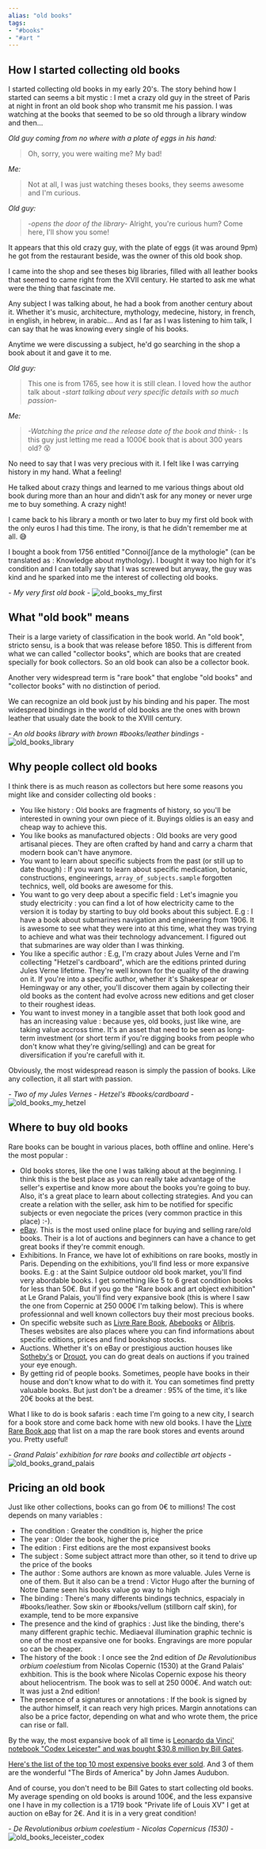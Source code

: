 ```yaml
---
alias: "old books"
tags: 
- "#books"
- "#art "
---
```


## How I started collecting old books

I started collecting old books in my early 20's. The story behind how I started can seems a bit mystic : I met a crazy old guy in the street of Paris at night in front an old book shop who transmit me his passion. I was watching at the books that seemed to be so old through a library window and then...

*Old guy coming from no where with a plate of eggs in his hand:*
>  Oh, sorry, you were waiting me? My bad! 

*Me:* 
> Not at all, I was just watching theses books, they seems awesome and I'm curious.

*Old guy:*
> *-opens the door of the library-* Alright, you're curious hum? Come here, I'll show you some! 

It appears that this old crazy guy, with the plate of eggs (it was around 9pm) he got from the restaurant beside, was the owner of this old book shop. 

I came into the shop and see theses big libraries, filled with all leather books that seemed to came right from the XVII century. He started to ask me what were the thing that fascinate me.

Any subject I was talking about, he had a book from another century about it. Whether it's music, architecture, mythology, medecine, history, in french, in english, in hebrew, in arabic... And as I far as I was listening to him talk, I can say that he was knowing every single of his books. 

Anytime we were discussing a subject, he'd go searching in the shop a book about it and gave it to me. 

*Old guy:* 
> This one is from 1765, see how it is still clean. I loved how the author talk about -*start talking about very specific details with so much passion*-

*Me:*
>  *-Watching the price and the release date of the book and think-* : Is this guy just letting me read a 1000€ book that is about 300 years old? 😵

No need to say that I was very precious with it. I felt like I was carrying history in my hand. What a feeling! 

He talked about crazy things and learned to me various things about old book during more than an hour and didn't ask for any money or never urge me to buy something. A crazy night!

I came back to his library a month or two later to buy my first old book with the only euros I had this time. The irony, is that he didn't remember me at all. 😅

I bought a book from 1756 entitled "Connoi∫∫ance de la mythologie" (can be translated as : Knowledge about mythology). I bought it way too high for it's condition and I can totally say that I was screwed but anyway, the guy was kind and he sparked into me the interest of collecting old books.

*- My very first old book -*
![old_books_my_first](old_books_my_first.jpg)


## What "old book" means

Their is a large variety of classification in the book world. An "old book", stricto sensu, is a book that was release before 1850. This is different from what we can called "collector books", which are books that are created specially for book collectors. So an old book can also be a collector book. 

Another very widespread term is "rare book" that englobe "old books" and "collector books" with no distinction of period. 

We can recognize an old book just by his binding and his paper. The most widespread bindings in the world of old books are the ones with brown leather that usualy date the book to the XVIII century.

*- An old books library with brown #books/leather  bindings -*
![old_books_library](old_books_library.jpg)

## Why people collect old books

I think there is as much reason as collectors but here some reasons you might like and consider collecting old books :

- You like history : Old books are fragments of history, so you'll be interested in owning your own piece of it. Buyings oldies is an easy and cheap way to achieve this. 
- You like books as manufactured objects : Old books are very good artisanal pieces. They are often crafted by hand and carry a charm that modern book can't have anymore. 
- You want to learn about specific subjects from the past (or still up to date though) : If you want to learn about specific medication, botanic, constructions, engineerings, `array_of_subjects.sample` forgotten technics, well, old books are awesome for this. 
- You want to go very deep about a specific field : Let's imagnie you study electricity : you can find a lot of how electricity came to the version it is today by starting to buy old books about this subject. E.g : I have a book about submarines navigation and engineering from 1906. It is awesome to see what they were into at this time, what they was trying to achieve and what was their technology advancement. I figured out that submarines are way older than I was thinking.
- You like a specific author : E.g, I'm crazy about Jules Verne and I'm collecting "Hetzel's cardboard", which are the editions printed during Jules Verne lifetime. They're well known for the quality of the drawing on it. If you're into a specific author, whether it's Shakespear or Hemingway or any other, you'll discover them again by collecting their old books as the content had evolve across new editions and get closer to their roughest ideas. 
- You want to invest money in a tangible asset that both look good and has an increasing value : because yes, old books, just like wine, are taking value accross time. It's an asset that need to be seen as long-term investment (or short term if you're digging books from people who don't know what they're giving/selling) and can be great for diversification if you're carefull with it. 

Obviously, the most widespread reason is simply the passion of books. Like any collection, it all start with passion. 

*- Two of my Jules Vernes - Hetzel's #books/cardboard -*
![old_books_my_hetzel](old_books_my_hetzel.jpg)

## Where to buy old books 

Rare books can be bought in various places, both offline and online. Here's the most popular :

- Old books stores, like the one I was talking about at the beginning. I think this is the best place as you can really take advantage of the seller's expertise and know more about the books you're going to buy. Also, it's a great place to learn about collecting strategies. And you can create a relation with the seller, ask him to be notified for specific subjects or even negociate the prices (very common practice in this place) :-). 
- [eBay](https://www.ebay.fr/b/Livres-anciens-et-de-collection/29223/bn_16575447). This is the most used online place for buying and selling rare/old books. Their is a lot of auctions and beginners can have a chance to get great books if they're commit enough.
- Exhibitions. In France, we have lot of exhibitions on rare books, mostly in Paris. Depending on the exhibitions, you'll find less or more expansive books. E.g : at the Saint Sulpice outdoor old book market, you'll find very abordable books. I get something like 5 to 6 great condition books for less than 50€. But if you go the "Rare book and art object exhibition" at Le Grand Palais, you'll find very expansive book (this is where I saw the one from Copernic at 250 000€ I'm talking below). This is where professionnal and well known collectors buy their most precious books.
- On specific website such as [Livre Rare Book](https://www.livre-rare-book.com/), [Abebooks](https://www.abebooks.com/) or [Alibris](https://www.alibris.com/books/rare-collectible). Theses websites are also places where you can find informations about specific editions, prices and find bookshop stocks.
- Auctions. Whether it's on eBay or prestigious auction houses like [Sotheby's](https://www.sothebys.com/en/departments/books-manuscripts) or [Drouot](https://www.drouot.com/), you can do great deals on auctions if you trained your eye enough.
- By getting rid of people books. Sometimes, people have books in their house and don't know what to do with it. You can sometimes find pretty valuable books. But just don't be a dreamer : 95% of the time, it's like 20€ books at the best. 

What I like to do is book safaris : each time I'm going to a new city, I search for a book store and come back home with new old books. I have the [Livre Rare Book app](https://play.google.com/store/apps/details?id=com.lrb.android.lrb) that list on a map the rare book stores and events around you. Pretty useful! 

*- Grand Palais' exhibition for rare books and collectible art objects -*
![old_books_grand_palais](old_books_grand_palais.jpg)

## Pricing an old book

Just like other collections, books can go from 0€ to millions! The cost depends on many variables :

- The condition : Greater the condition is, higher the price
- The year : Older the book, higher the price
- The edition : First editions are the most expansivest books
- The subject : Some subject attract more than other, so it tend to drive up the price of the books
- The author : Some authors are known as more valuable. Jules Verne is one of them. But it also can be a trend : Victor Hugo after the burning of Notre Dame seen his books value go way to high
- The binding : There's many differents bindings technics, espacialy in #books/leather. Sow skin or #books/vellum (stillborn calf skin), for example, tend to be more expansive
- The presence and the kind of graphics : Just like the binding, there's many different graphic techic. Mediaeval illumination graphic technic is one of the most expansive one for books. Engravings are more popular so can be cheaper. 
- The history of the book : I once see the 2nd edition of *De Revolutionibus orbium coelestium* from Nicolas Copernic (1530) at the Grand Palais' exhbition. This is the book where Nicolas Copernic expose his theory about heliocentrism. The book was to sell at 250 000€. And watch out: It was just a 2nd edition!
- The presence of a signatures or annotations : If the book is signed by the author himself, it can reach very high prices. Margin annotations can also be a price factor, depending on what and who wrote them, the price can rise or fall. 

By the way, the most expansive book of all time is [Leonardo da Vinci' notebook "Codex Leicester" and was bought $30.8 million by Bill Gates](https://www.businessinsider.com/look-inside-the-codex-leicester-which-bill-gates-bought-for-30-million-2015-7?IR=T).

[Here's the list of the top 10 most expensive books ever sold](https://www.abebooks.com/blog/2013/09/25/top-10-most-expensive-books-ever-sold). And 3 of them are the wonderful "The Birds of America" by John James Audubon. 

And of course, you don't need to be Bill Gates to start collecting old books. My average spending on old books is around 100€, and the less expansive one I have in my collection is a 1719 book "Private life of Louis XV" I get at auction on eBay for 2€. And it is in a very great condition! 

*- De Revolutionibus orbium coelestium - Nicolas Copernicus (1530) -*
![old_books_leceister_codex](old_books_copernicus.jpg)